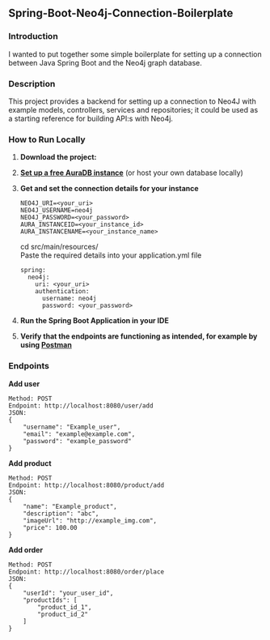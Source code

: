 ## **Spring-Boot-Neo4j-Connection-Boilerplate**

### Introduction

I wanted to put together some simple boilerplate for setting up a connection between Java Spring Boot and the Neo4j
graph database.

### Description

This project provides a backend for setting up a connection to Neo4J with example models, controllers, services and
repositories; it could be used as a starting reference for building API:s with Neo4j.

### How to Run Locally

1. **Download the project:**


2. [**Set up a free AuraDB instance**](https://neo4j.com/cloud/platform/aura-graph-database/) (or host your own database locally)


3. **Get and set the connection details for your instance**

   ```
   NEO4J_URI=<your_uri>
   NEO4J_USERNAME=neo4j
   NEO4J_PASSWORD=<your_password>
   AURA_INSTANCEID=<your_instance_id>
   AURA_INSTANCENAME=<your_instance_name>
   ```
   cd src/main/resources/    
   Paste the required details into your application.yml file
   ```
   spring:
     neo4j:
       uri: <your_uri>
       authentication:
         username: neo4j
         password: <your_password>
   ```

4. **Run the Spring Boot Application in your IDE**


5. **Verify that the endpoints are functioning as intended, for example by
   using [**Postman**](https://www.postman.com/downloads/)**

### Endpoints

**Add user**

```
Method: POST
Endpoint: http://localhost:8080/user/add
JSON: 
{
    "username": "Example_user",
    "email": "example@example.com",
    "password": "example_password"
}
```

**Add product**

```
Method: POST
Endpoint: http://localhost:8080/product/add
JSON: 
{
    "name": "Example_product",
    "description": "abc",
    "imageUrl": "http://example_img.com",
    "price": 100.00
}
```

**Add order**

```
Method: POST
Endpoint: http://localhost:8080/order/place
JSON: 
{
    "userId": "your_user_id",
    "productIds": [
        "product_id_1",
        "product_id_2"
    ]
}
```    
  
    
